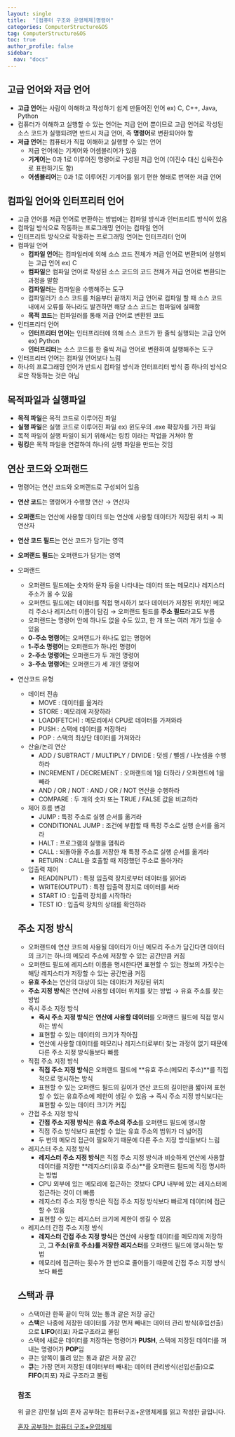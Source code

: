 ```yaml
---
layout: single
title:  "[컴퓨터 구조와 운영체제]명령어"
categories: ComputerStructure&OS
tag: ComputerStructure&OS
toc: true
author_profile: false
sidebar:
  nav: "docs"
---
```



## 고급 언어와 저급 언어

- **고급 언어**는 사람이 이해하고 작성하기 쉽게 만들어진 언어   ex) C, C++, Java, Python
- 컴퓨터가 이해하고 실행할 수 있는 언어는 저급 언어 뿐이므로 고급 언어로 작성된 소스 코드가 실행되려면 반드시 저급 언어, 즉 **명령어**로 변환되어야 함
- **저급 언어**는 컴퓨터가 직접 이해하고 실행할 수 있는 언어
    - 저급 언어에는 기계어와 어셈블리어가 있음
    - **기계어**는 0과 1로 이루어진 명령어로 구성된 저급 언어 (이진수 대신 십육진수로 표현하기도 함)
    - **어셈블리어**는 0과 1로 이루어진 기계어를 읽기 편한 형태로 번역한 저급 언어

## 컴파일 언어와 인터프리터 언어

- 고급 언어를 저급 언어로 변환하는 방법에는 컴파일 방식과 인터프리트 방식이 있음
- 컴파일 방식으로 작동하는 프로그래밍 언어는 컴파일 언어
- 인터프리트 방식으로 작동하는 프로그래밍 언어는 인터프리터 언어
- 컴파일 언어
    - **컴파일 언어**는 컴파일러에 의해 소스 코드 전체가 저급 언어로 변환되어 실행되는 고급 언어   ex) C
    - **컴파일**은 컴파일 언어로 작성된 소스 코드의 코드 전체가 저급 언어로 변환되는 과정을 말함
    - **컴파일러**는 컴파일을 수행해주는 도구
    - 컴파일러가 소스 코드를 처음부터 끝까지 저급 언어로 컴파일 할 때 소스 코드 내에서 오류를 하나라도 발견하면 해당 소스 코드는 컴파일에 실패함
    - **목적 코드**는 컴파일러를 통해 저급 언어로 변환된 코드
- 인터프리터 언어
    - **인터프리터 언어**는 인터프리터에 의해 소스 코드가 한 줄씩 실행되는 고급 언어   ex) Python
    - **인터프리터**는 소스 코드를 한 줄씩 저급 언어로 변환하여 실행해주는 도구
- 인터프리터 언어는 컴파일 언어보다 느림
- 하나의 프로그래밍 언어가 반드시 컴파일 방식과 인터프리터 방식 중 하나의 방식으로만 작동하는 것은 아님

## 목적파일과 실행파일

- **목적 파일**은 목적 코드로 이루어진 파일
- **실행 파일**은 실행 코드로 이루어진 파일   ex) 윈도우의 .exe 확장자를 가진 파일
- 목적 파일이 실행 파일이 되기 위해서는 링킹 이라는 작업을 거쳐야 함
- **링킹**은 목적 파일을 연결하여 하나의 실행 파일을 만드는 것임

## 연산 코드와 오퍼랜드

- 명령어는 연산 코드와 오퍼랜드로 구성되어 있음
- **연산 코드**는 명령어가 수행할 연산 → 연산자
- **오퍼랜드**는 연산에 사용할 데이터 또는 연산에 사용할 데이터가 저장된 위치 → 피연산자
- **연산 코드 필드**는 연산 코드가 담기는 영역
- **오퍼랜드 필드**는 오퍼랜드가 담기는 영역
- 오퍼랜드
    - 오퍼랜드 필드에는 숫자와 문자 등을 나타내는 데이터 또는 메모리나 레지스터 주소가 올 수 있음
    - 오퍼랜드 필드에는 데이터를 직접 명시하기 보다 데이터가 저장된 위치인 메모리 주소나 레지스터 이름이 담김 → 오퍼랜드 필드를 **주소 필드**라고도 부름
    - 오퍼랜드는 명령어 안에 하나도 없을 수도 있고, 한 개 또는 여러 개가 있을 수 있음
    - **0-주소 명령어**는 오퍼랜드가 하나도 없는 명령어
    - **1-주소 명령어**는 오퍼랜드가 하나인 명령어
    - **2-주소 명령어**는 오퍼랜드가 두 개인 명령어
    - **3-주소 명령어**는 오퍼랜드가 세 개인 명령어
- 연산코드 유형
    - 데이터 전송
        - MOVE : 데이터를 옮겨라
        - STORE : 메모리에 저장하라
        - LOAD(FETCH) : 메모리에서 CPU로 데이터를 가져와라
        - PUSH : 스택에 데이터를 저장하라
        - POP : 스택의 최상단 데이터를 가져와라
    - 산술/논리 연산
        - ADD / SUBTRACT / MULTIPLY / DIVIDE : 덧셈 / 뺄셈 / 나눗셈을 수행하라
        - INCREMENT / DECREMENT : 오퍼랜드에 1을 더하라 / 오퍼랜드에 1을 빼라
        - AND / OR / NOT : AND / OR / NOT 연산을 수행하라
        - COMPARE : 두 개의 숫자 또는 TRUE / FALSE 값을 비교하라
    - 제어 흐름 변경
        - JUMP : 특정 주소로 실행 순서를 옮겨라
        - CONDITIONAL JUMP : 조건에 부합할 때 특정 주소로 실행 순서를 옮겨라
        - HALT : 프로그램의 실행을 멈춰라
        - CALL : 되돌아올 주소를 저장한 채 특정 주소로 실행 순서를 옮겨라
        - RETURN : CALL을 호출할 때 저장했던 주소로 돌아가라
    - 입출력 제어
        - READ(INPUT) : 특정 입출력 장치로부터 데이터를 읽어라
        - WRITE(OUTPUT) : 특정 입출력 장치로 데이터를 써라
        - START IO : 입출력 장치를 시작하라
        - TEST IO : 입출력 장치의 상태를 확인하라
        
    
    ## 주소 지정 방식
    
    - 오퍼랜드에 연산 코드에 사용될 데이터가 아닌 메모리 주소가 담긴다면 데이터의 크기는 하나의 메모리 주소에 저장할 수 있는 공간만큼 커짐
    - 오퍼랜드 필드에 레지스터 이름을 명시한다면 표현할 수 있는 정보의 가짓수는 해당 레지스터가 저장할 수 있는 공간만큼 커짐
    - **유효 주소**는 연산의 대상이 되는 데이터가 저장된 위치
    - **주소 지정 방식**은 연산에 사용할 데이터 위치를 찾는 방법 → 유효 주소를 찾는 방법
    - 즉시 주소 지정 방식
        - **즉시 주소 지정 방식**은 **연산에 사용할 데이터**를 오퍼랜드 필드에 직접 명시하는 방식
        - 표현할 수 있는 데이터의 크기가 작아짐
        - 연산에 사용할 데이터를 메모리나 레지스터로부터 찾는 과정이 없기 때문에 다른 주소 지정 방식들보다 빠름
    - 직접 주소 지정 방식
        - **직접 주소 지정 방식**은 오퍼랜드 필드에 **유효 주소(메모리 주소)**를 직접적으로 명시하는 방식
        - 표현할 수 있는 오퍼랜드 필드의 길이가 연산 코드의 길이만큼 짧아져 표현할 수 있는 유효주소에 제한이 생길 수 있음 → 즉시 주소 지정 방식보다는 표현할 수 있는 데이터 크기가 커짐
    - 간접 주소 지정 방식
        - **간접 주소 지정 방식**은 **유효 주소의 주소**를 오퍼랜드 필드에 명시함
        - 직접 주소 방식보다 표현할 수 있는 유효 주소의 범위가 더 넓어짐
        - 두 번의 메모리 접근이 필요하기 때문에 다른 주소 지정 방식들보다 느림
    - 레지스터 주소 지정 방식
        - **레지스터 주소 지정 방식**은 직접 주소 지정 방식과 비슷하게 연산에 사용할 데이터를 저장한 **레지스터(유효 주소)**를 오퍼랜드 필드에 직접 명시하는 방법
        - CPU 외부에 있는 메모리에 접근하는 것보다 CPU 내부에 있는 레지스터에 접근하는 것이 더 빠름
        - 레지스터 주소 지정 방식은 직접 주소 지정 방식보다 빠르게 데이터에 접근할 수 있음
        - 표현할 수 있는 레지스터 크기에 제한이 생길 수 있음
    - 레지스터 간접 주소 지정 방식
        - **레지스터 간접 주소 지정 방식**은 연산에 사용할 데이터를 메모리에 저장하고, **그 주소(유효 주소)를 저장한 레지스터**를 오퍼랜드 필드에 명시하는 방법
        - 메모리에 접근하는 횟수가 한 번으로 줄어들기 때문에 간접 주소 지정 방식보다 빠름
        
    
    ## 스택과 큐
    
    - 스택이란 한쪽 끝이 막혀 있는 통과 같은 저장 공간
    - **스택**은 나중에 저장한 데이터를 가장 먼저 빼내는 데이터 관리 방식(후입선출)으로 **LIFO**(리포) 자료구조라고 불림
    - 스택에 새로운 데이터를 저장하는 명령어가 **PUSH**, 스택에 저장된 데이터를 꺼내는 명령어가 **POP**임
    - 큐는 양쪽이 뚫려 있는 통과 같은 저장 공간
    - **큐**는 가장 먼저 저장된 데이터부터 빼내는 데이터 관리방식(선입선출)으로 **FIFO**(피포) 자료 구조라고 불림
    
    ### 참조
    
    위 글은 강민철 님의 혼자 공부하는 컴퓨터구조+운영체제를 읽고 작성한 글입니다. 
    
    [혼자 공부하는 컴퓨터 구조+운영체제 ](https://search.shopping.naver.com/book/catalog/33824626625)
